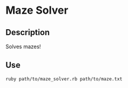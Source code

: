 # Maze Solver

## Description
Solves mazes!

## Use
```
ruby path/to/maze_solver.rb path/to/maze.txt
```